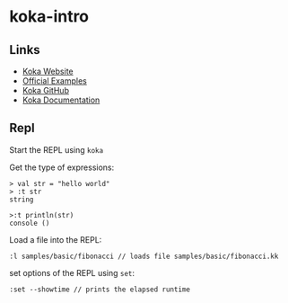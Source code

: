 # koka-intro

## Links

- [Koka Website](https://koka-lang.github.io/koka/doc/index.html)
- [Official Examples](https://github.com/koka-lang/koka/tree/master/samples)
- [Koka GitHub](https://github.com/koka-lang/koka)
- [Koka Documentation](https://koka-lang.github.io/koka/doc/book.html)

## Repl

Start the REPL using `koka`

Get the type of expressions:

```
> val str = "hello world"
> :t str
string

>:t println(str)
console ()
```

Load a file into the REPL:

```
:l samples/basic/fibonacci // loads file samples/basic/fibonacci.kk
```

set options of the REPL using `set`:

```
:set --showtime // prints the elapsed runtime
```

